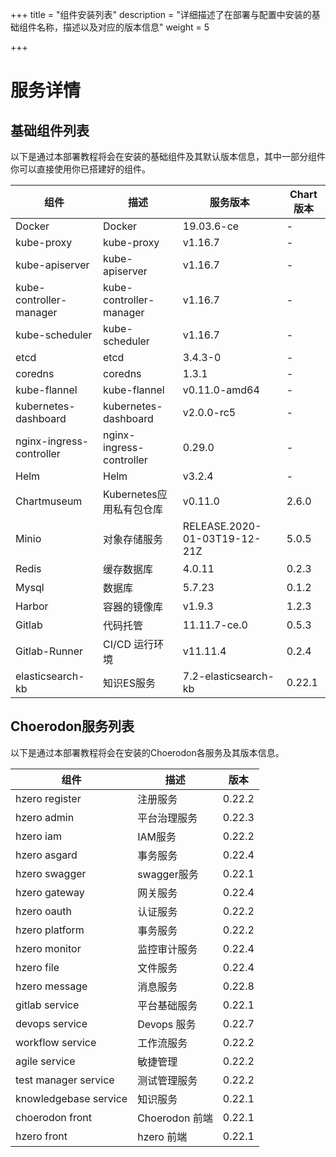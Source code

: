 +++
title = "组件安装列表"
description = "详细描述了在部署与配置中安装的基础组件名称，描述以及对应的版本信息"
weight = 5

+++

# 服务详情

## 基础组件列表

以下是通过本部署教程将会在安装的基础组件及其默认版本信息，其中一部分组件你可以直接使用你已搭建好的组件。

| 组件                     | 描述                     | 服务版本                     | Chart版本 |
| ------------------------ | ------------------------ | ---------------------------- | --------- |
| Docker                   | Docker                   | 19.03.6-ce                   | -         |
| kube-proxy               | kube-proxy               | v1.16.7                      | -         |
| kube-apiserver           | kube-apiserver           | v1.16.7                      | -         |
| kube-controller-manager  | kube-controller-manager  | v1.16.7                      | -         |
| kube-scheduler           | kube-scheduler           | v1.16.7                      | -         |
| etcd                     | etcd                     | 3.4.3-0                      | -         |
| coredns                  | coredns                  | 1.3.1                        | -         |
| kube-flannel             | kube-flannel             | v0.11.0-amd64                | -         |
| kubernetes-dashboard     | kubernetes-dashboard     | v2.0.0-rc5                   | -         |
| nginx-ingress-controller | nginx-ingress-controller | 0.29.0                       | -         |
| Helm                     | Helm                     | v3.2.4                       | -         |
| Chartmuseum              | Kubernetes应用私有包仓库  | v0.11.0                      | 2.6.0     |
| Minio                    | 对象存储服务              | RELEASE.2020-01-03T19-12-21Z | 5.0.5     |
| Redis                    | 缓存数据库                | 4.0.11                       | 0.2.3     |
| Mysql                    | 数据库                   | 5.7.23                       | 0.1.2     |
| Harbor                   | 容器的镜像库              | v1.9.3                      | 1.2.3     |
| Gitlab                   | 代码托管                 | 11.11.7-ce.0                 | 0.5.3     |
| Gitlab-Runner            | CI/CD 运行环境           | v11.11.4                     | 0.2.4     |
| elasticsearch-kb         | 知识ES服务               | 7.2-elasticsearch-kb         | 0.22.1    |

## Choerodon服务列表

以下是通过本部署教程将会在安装的Choerodon各服务及其版本信息。

| 组件                  | 描述           | 版本   |
| --------------------- | -------------- | ------ |
| hzero register        | 注册服务       | 0.22.2 |
| hzero admin           | 平台治理服务    | 0.22.3 |
| hzero iam             | IAM服务       | 0.22.2 |
| hzero asgard          | 事务服务       | 0.22.4 |
| hzero swagger         | swagger服务   | 0.22.1 |
| hzero gateway         | 网关服务       | 0.22.4 |
| hzero oauth           | 认证服务       | 0.22.2 |
| hzero platform        | 事务服务       | 0.22.2 |
| hzero monitor         | 监控审计服务    | 0.22.4 |
| hzero file            | 文件服务       | 0.22.4 |
| hzero message         | 消息服务       | 0.22.8 |
| gitlab service        | 平台基础服务    | 0.22.1 |
| devops service        | Devops 服务    | 0.22.7 |
| workflow service      | 工作流服务      | 0.22.2 |
| agile service         | 敏捷管理        | 0.22.2 |
| test manager service  | 测试管理服务     | 0.22.2 |
| knowledgebase service | 知识服务        | 0.22.1 |
| choerodon front       | Choerodon 前端  | 0.22.1 |
| hzero front           | hzero 前端      | 0.22.1 |
